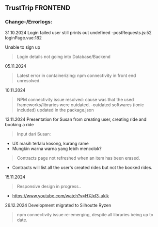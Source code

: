 ## TrustTrip FRONTEND
### Change-/Errorlogs:

31.10.2024
Login failed user still prints out undefined
-postRequests.js:52
loginPage.vue:182

Unable to sign up
> Login details not going into Database/Backend

05.11.2024

>Latest error in containerizing: npm connectivity in front end unresolved.

10.11.2024
> NPM connectivity issue resolved: cause was that the used frameworks/libraries were outdated.
-outdated softwares (ionic included) updated in the package.json


13.11.2024
Presentation for Susan from creating user, creating ride and booking a ride
> Input dari Susan:
- UX masih terlalu kosong, kurang rame
- Mungkin warna warna yang lebih mencolok?

> Contracts page not refreshed when an item has been erased.
- Contracts will list all the user's created rides but not the booked rides.

15.11.2024
>Responsive design in progress..
- https://www.youtube.com/watch?v=H7JxI3-uklk

26.12.2024
Development migrated to Silhoutte Ryzen
> npm connectivity issue re-emerging, despite all libraries being up to date.